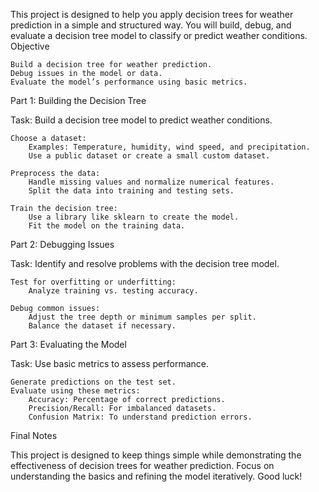 This project is designed to help you apply decision trees for weather prediction in a simple and structured way. You will build, debug, and evaluate a decision tree model to classify or predict weather conditions.
Objective

    Build a decision tree for weather prediction.
    Debug issues in the model or data.
    Evaluate the model’s performance using basic metrics.

Part 1: Building the Decision Tree

Task: Build a decision tree model to predict weather conditions.

    Choose a dataset:
        Examples: Temperature, humidity, wind speed, and precipitation.
        Use a public dataset or create a small custom dataset.

    Preprocess the data:
        Handle missing values and normalize numerical features.
        Split the data into training and testing sets.

    Train the decision tree:
        Use a library like sklearn to create the model.
        Fit the model on the training data.

Part 2: Debugging Issues

Task: Identify and resolve problems with the decision tree model.

    Test for overfitting or underfitting:
        Analyze training vs. testing accuracy.

    Debug common issues:
        Adjust the tree depth or minimum samples per split.
        Balance the dataset if necessary.

Part 3: Evaluating the Model

Task: Use basic metrics to assess performance.

    Generate predictions on the test set.
    Evaluate using these metrics:
        Accuracy: Percentage of correct predictions.
        Precision/Recall: For imbalanced datasets.
        Confusion Matrix: To understand prediction errors.

Final Notes

This project is designed to keep things simple while demonstrating the effectiveness of decision trees for weather prediction. Focus on understanding the basics and refining the model iteratively. Good luck!
